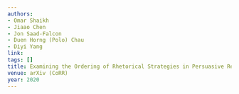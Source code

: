 ```yaml
---
authors:
- Omar Shaikh
- Jiaao Chen
- Jon Saad-Falcon
- Duen Horng (Polo) Chau
- Diyi Yang
link:
tags: []
title: Examining the Ordering of Rhetorical Strategies in Persuasive Requests.
venue: arXiv (CoRR)
year: 2020
---
```

